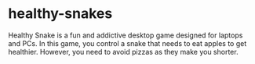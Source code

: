 # healthy-snakes
Healthy Snake is a fun and addictive desktop game designed for laptops and PCs. In this game, you control a snake that needs to eat apples to get healthier. However, you need to avoid pizzas as they make you shorter.

